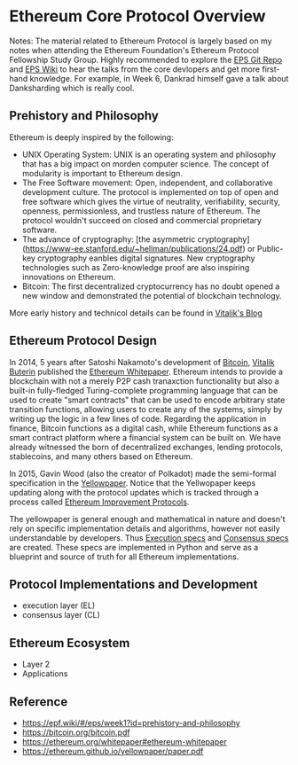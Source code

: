 # Ethereum Core Protocol Overview

Notes: The material related to Ethereum Protocol is largely based on my notes when attending the Ethereum Foundation's Ethereum Protocol Fellowship Study Group. 
Highly recommended to explore the [EPS Git Repo](https://github.com/eth-protocol-fellows/protocol-studies) and [EPS Wiki](https://epf.wiki/#/) to hear the talks from the core devlopers and get more first-hand knowledge. For example, in Week 6, Dankrad himself gave a talk about Danksharding which is really cool.

## Prehistory and Philosophy

Ethereum is deeply inspired by the following:
* UNIX Operating System: UNIX is an operating system and philosophy that has a big impact on morden computer science. The concept of modularity is important to Ethereum design.
* The Free Software movement: Open, independent, and collaborative development culture. The protocol is implemented on top of open and free software which gives the virtue of neutrality, verifiability, security, openness, permissionless, and trustless nature of Ethereum. The protocol wouldn't succeed on closed and commercial proprietary software.
* The advance of cryptography: [the asymmetric cryptography] (https://www-ee.stanford.edu/~hellman/publications/24.pdf) or Public-key cryptography eanbles digital signatures. New cryptography technologies such as Zero-knowledge proof are also inspiring innovations on Ethereum.
* Bitcoin: The first decentralized cryptocurrency has no doubt opened a new window and demonstrated the potential of blockchain technology. 

More early history and technicol details can be found in [Vitalik's Blog](https://vitalik.eth.limo/general/2017/09/14/prehistory.html)

## Ethereum Protocol Design
In 2014, 5 years after Satoshi Nakamoto's development of [Bitcoin](https://bitcoin.org/bitcoin.pdf), [Vitalik Buterin](https://en.wikipedia.org/wiki/Vitalik_Buterin) published the [Ethereum Whitepaper](https://ethereum.org/en/whitepaper/#ethereum-whitepaper). Ethereum intends to provide a blockchain with not a merely P2P cash tranaxction functionality but also a built-in fully-fledged Turing-complete programming language that can be used to create "smart contracts" that can be used to encode arbitrary state transition functions, allowing users to create any of the systems, simply by writing up the logic in a few lines of code. Regarding the application in finance, Bitcoin functions as a digital cash, while Ethereum functions as a smart contract platform where a financial system can be built on. We have already witnessed the born of decentralized exchanges, lending protocols, stablecoins, and many others based on Ethereum. 

In 2015, Gavin Wood (also the creator of Polkadot) made the semi-formal specification in the [Yellowpaper](https://ethereum.github.io/yellowpaper/paper.pdf). Notice that the Yellwopaper keeps updating along with the protocol updates which is tracked through a process called [Ethereum Improvement Protocols](https://eips.ethereum.org/). 

The yellowpaper is general enough and mathematical in nature and doesn't rely on specific implementation details and algorithms, however not easily understandable by developers. Thus [Execution specs](https://github.com/ethereum/execution-specs) and [Consensus specs](https://github.com/ethereum/consensus-specs) are created. These specs are implemented in Python and serve as a blueprint and source of truth for all Ethereum implementations.


## Protocol Implementations and Development
* execution layer (EL)
* consensus layer (CL) 


## Ethereum Ecosystem
* Layer 2
* Applications


## Reference
* https://epf.wiki/#/eps/week1?id=prehistory-and-philosophy
* https://bitcoin.org/bitcoin.pdf
* https://ethereum.org/whitepaper#ethereum-whitepaper
* https://ethereum.github.io/yellowpaper/paper.pdf
